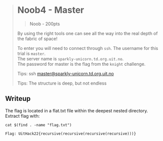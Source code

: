 > # Noob4 - Master
> > Noob - 200pts
> 
> By using the right tools one can see all the way into the real depth of the fabric of space!
> 
> To enter you will need to connect through `ssh`.
> The username for this trial is `master`.  
> The server name is `sparkly-unicorn.td.org.uit.no`.   
> The password for master is the flag from the `knight` challenge.
> 
> 
> Tips: ssh master@sparkly-unicorn.td.org.uit.no
> 
> Tips: The structure is deep, but not endless

## Writeup

The flag is located in a flat.txt file within the deepest nested directory.  
Extract flag with:  


```cat $(find . -name "flag.txt")```

    
```
Flag: UitHack22{recursive(recursive(recursive(recursive)))}
```